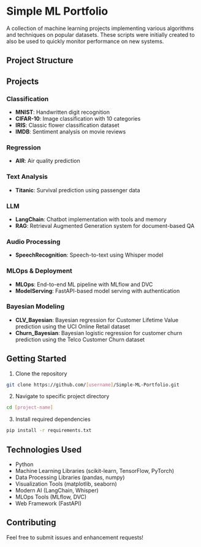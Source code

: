 # Simple ML Portfolio

A collection of machine learning projects implementing various algorithms and techniques on popular datasets. These scripts were initially created to also be used to quickly monitor performance on new systems. 

## Project Structure

## Projects

### Classification
- **MNIST**: Handwritten digit recognition
- **CIFAR-10**: Image classification with 10 categories
- **IRIS**: Classic flower classification dataset
- **IMDB**: Sentiment analysis on movie reviews

### Regression
- **AIR**: Air quality prediction

### Text Analysis
- **Titanic**: Survival prediction using passenger data

### LLM
- **LangChain**: Chatbot implementation with tools and memory
- **RAG**: Retrieval Augmented Generation system for document-based QA

### Audio Processing
- **SpeechRecognition**: Speech-to-text using Whisper model

### MLOps & Deployment
- **MLOps**: End-to-end ML pipeline with MLflow and DVC
- **ModelServing**: FastAPI-based model serving with authentication

### Bayesian Modeling
- **CLV_Bayesian**: Bayesian regression for Customer Lifetime Value prediction using the UCI Online Retail dataset
- **Churn_Bayesian**: Bayesian logistic regression for customer churn prediction using the Telco Customer Churn dataset

## Getting Started

1. Clone the repository
```bash
git clone https://github.com/[username]/Simple-ML-Portfolio.git
```

2. Navigate to specific project directory
```bash
cd [project-name]
```

3. Install required dependencies
```bash
pip install -r requirements.txt
```

## Technologies Used

- Python
- Machine Learning Libraries (scikit-learn, TensorFlow, PyTorch)
- Data Processing Libraries (pandas, numpy)
- Visualization Tools (matplotlib, seaborn)
- Modern AI (LangChain, Whisper)
- MLOps Tools (MLflow, DVC)
- Web Framework (FastAPI)

## Contributing

Feel free to submit issues and enhancement requests!

